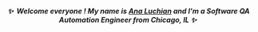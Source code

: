 <div align="center">
  
##### ✨&nbsp; Welcome everyone ! My name is [Ana Luchian](https://www.linkedin.com/in/analuchian/) and I'm a Software QA Automation Engineer from Chicago, IL ✨&nbsp;  
